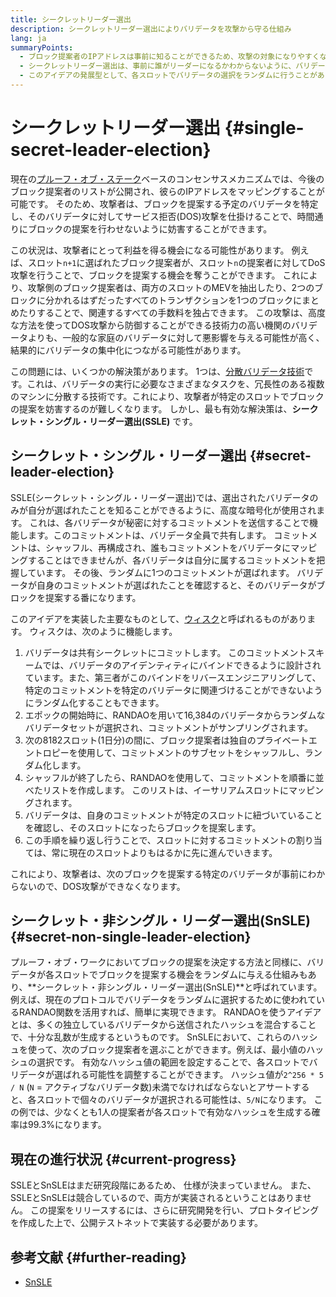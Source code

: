 ```yaml
---
title: シークレットリーダー選出
description: シークレットリーダー選出によりバリデータを攻撃から守る仕組み
lang: ja
summaryPoints:
  - ブロック提案者のIPアドレスは事前に知ることができるため、攻撃の対象になりやすくなります。
  - シークレットリーダー選出は、事前に誰がリーダーになるかわからないように、バリデータのアイデンティティを隠す仕組みです。
  - このアイデアの発展型として、各スロットでバリデータの選択をランダムに行うことがあります。
---
```


# シークレットリーダー選出 {#single-secret-leader-election}

現在の[プルーフ・オブ・ステーク](/developers/docs/consensus-mechanisms/pos)ベースのコンセンサスメカニズムでは、今後のブロック提案者のリストが公開され、彼らのIPアドレスをマッピングすることが可能です。 そのため、攻撃者は、ブロックを提案する予定のバリデータを特定し、そのバリデータに対してサービス拒否(DOS)攻撃を仕掛けることで、時間通りにブロックの提案を行わせないように妨害することができます。

この状況は、攻撃者にとって利益を得る機会になる可能性があります。 例えば、スロット`n+1`に選ばれたブロック提案者が、スロット`n`の提案者に対してDoS攻撃を行うことで、ブロックを提案する機会を奪うことができます。 これにより、攻撃側のブロック提案者は、両方のスロットのMEVを抽出したり、2つのブロックに分かれるはずだったすべてのトランザクションを1つのブロックにまとめたりすることで、関連するすべての手数料を独占できます。 この攻撃は、高度な方法を使ってDOS攻撃から防御することができる技術力の高い機関のバリデータよりも、一般的な家庭のバリデータに対して悪影響を与える可能性が高く、結果的にバリデータの集中化につながる可能性があります。

この問題には、いくつかの解決策があります。 1つは、[分散バリデータ技術](https://github.com/ethereum/distributed-validator-specs)です。これは、バリデータの実行に必要なさまざまなタスクを、冗長性のある複数のマシンに分散する技術です。これにより、攻撃者が特定のスロットでブロックの提案を妨害するのが難しくなります。 しかし、最も有効な解決策は、**シークレット・シングル・リーダー選出(SSLE)** です。

## シークレット・シングル・リーダー選出 {#secret-leader-election}

SSLE(シークレット・シングル・リーダー選出)では、選出されたバリデータのみが自分が選ばれたことを知ることができるように、高度な暗号化が使用されます。 これは、各バリデータが秘密に対するコミットメントを送信することで機能します。このコミットメントは、バリデータ全員で共有します。 コミットメントは、シャッフル、再構成され、誰もコミットメントをバリデータにマッピングすることはできませんが、各バリデータは自分に属するコミットメントを把握しています。 その後、ランダムに1つのコミットメントが選ばれます。 バリデータが自身のコミットメントが選ばれたことを確認すると、そのバリデータがブロックを提案する番になります。

このアイデアを実装した主要なものとして、[ウィスク](https://ethresear.ch/t/whisk-a-practical-shuffle-based-ssle-protocol-for-ethereum/11763)と呼ばれるものがあります。 ウィスクは、次のように機能します。

1. バリデータは共有シークレットにコミットします。 このコミットメントスキームでは、バリデータのアイデンティティにバインドできるように設計されています。また、第三者がこのバインドをリバースエンジニアリングして、特定のコミットメントを特定のバリデータに関連づけることができないようにランダム化することもできます。
2. エポックの開始時に、RANDAOを用いて16,384のバリデータからランダムなバリデータセットが選択され、コミットメントがサンプリングされます。
3. 次の8182スロット(1日分)の間に、ブロック提案者は独自のプライベートエントロピーを使用して、コミットメントのサブセットをシャッフルし、ランダム化します。
4. シャッフルが終了したら、RANDAOを使用して、コミットメントを順番に並べたリストを作成します。 このリストは、イーサリアムスロットにマッピングされます。
5. バリデータは、自身のコミットメントが特定のスロットに紐づいていることを確認し、そのスロットになったらブロックを提案します。
6. この手順を繰り返し行うことで、スロットに対するコミットメントの割り当ては、常に現在のスロットよりもはるかに先に進んでいきます。

これにより、攻撃者は、次のブロックを提案する特定のバリデータが事前にわからないので、DOS攻撃ができなくなります。

## シークレット・非シングル・リーダー選出(SnSLE) {#secret-non-single-leader-election}

プルーフ・オブ・ワークにおいてブロックの提案を決定する方法と同様に、バリデータが各スロットでブロックを提案する機会をランダムに与える仕組みもあり、**シークレット・非シングル・リーダー選出(SnSLE)**と呼ばれています。 例えば、現在のプロトコルでバリデータをランダムに選択するために使われているRANDAO関数を活用すれば、簡単に実現できます。 RANDAOを使うアイデアとは、多くの独立しているバリデータから送信されたハッシュを混合することで、十分な乱数が生成するというものです。 SnSLEにおいて、これらのハッシュを使って、次のブロック提案者を選ぶことができます。例えば、最小値のハッシュの選択です。 有効なハッシュ値の範囲を設定することで、各スロットでバリデータが選ばれる可能性を調整することができます。 ハッシュ値が`2^256 * 5 / N` (`N` = アクティブなバリデータ数)未満でなければならないとアサートすると、各スロットで個々のバリデータが選択される可能性は、`5/N`になります。 この例では、少なくとも1人の提案者が各スロットで有効なハッシュを生成する確率は99.3%になります。

## 現在の進行状況 {#current-progress}

SSLEとSnSLEはまだ研究段階にあるため、 仕様が決まっていません。 また、SSLEとSnSLEは競合しているので、両方が実装されるということはありません。 この提案をリリースするには、さらに研究開発を行い、プロトタイピングを作成した上で、公開テストネットで実装する必要があります。

## 参考文献 {#further-reading}

- [SnSLE](https://ethresear.ch/t/secret-non-single-leader-election/11789)
